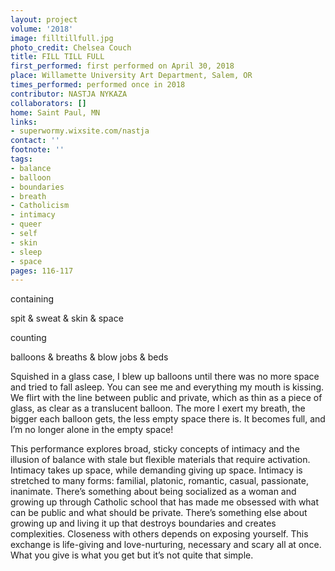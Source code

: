 ```yaml
---
layout: project
volume: '2018'
image: filltillfull.jpg
photo_credit: Chelsea Couch
title: FILL TILL FULL
first_performed: first performed on April 30, 2018
place: Willamette University Art Department, Salem, OR
times_performed: performed once in 2018
contributor: NASTJA NYKAZA
collaborators: []
home: Saint Paul, MN
links:
- superwormy.wixsite.com/nastja
contact: ''
footnote: ''
tags:
- balance
- balloon
- boundaries
- breath
- Catholicism
- intimacy
- queer
- self
- skin
- sleep
- space
pages: 116-117
---
```




containing

spit & sweat & skin & space

counting

balloons & breaths & blow jobs & beds

Squished in a glass case, I blew up balloons until there was no more space and tried to fall asleep. You can see me and everything my mouth is kissing. We flirt with the line between public and private, which as thin as a piece of glass, as clear as a translucent balloon. The more I exert my breath, the bigger each balloon gets, the less empty space there is. It becomes full, and I’m no longer alone in the empty space!

This performance explores broad, sticky concepts of intimacy and the illusion of balance with stale but flexible materials that require activation. Intimacy takes up space, while demanding giving up space. Intimacy is stretched to many forms: familial, platonic, romantic, casual, passionate, inanimate. There’s something about being socialized as a woman and growing up through Catholic school that has made me obsessed with what can be public and what should be private. There’s something else about growing up and living it up that destroys boundaries and creates complexities. Closeness with others depends on exposing yourself. This exchange is life-giving and love-nurturing, necessary and scary all at once. What you give is what you get but it’s not quite that simple.
